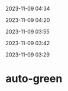 2023-11-09 04:34


2023-11-09 04:20


2023-11-09 03:55


2023-11-09 03:42


2023-11-09 03:29


# auto-green
